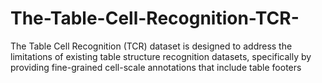 # The-Table-Cell-Recognition-TCR-
The Table Cell Recognition (TCR) dataset is designed to address the limitations of existing table structure recognition datasets, specifically by providing fine-grained cell-scale annotations that include table footers
